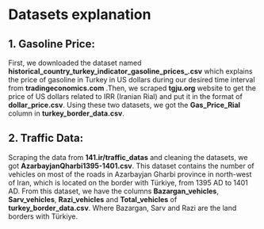 # Datasets explanation
## 1. Gasoline Price:
First, we downloaded the dataset named **historical_country_turkey_indicator_gasoline_prices_.csv** which explains the price of gasoline in Turkey in US dollars during our desired time interval from **tradingeconomics.com**
.Then, we scraped **tgju.org** website to get the price of US dollars related to IRR (Iranian Rial) and put it in the format of **dollar_price.csv**.
Using these two datasets, we got the **Gas_Price_Rial** column in **turkey_border_data.csv**.

## 2. Traffic Data:
Scraping the data from **141.ir/traffic_datas** and cleaning the datasets, we got **AzarbayjanQharbi1395-1401.csv**. This dataset contains the number of vehicles on most of the roads in Azarbayjan Gharbi province in north-west of Iran, which is located on the border with Türkiye, from 1395 AD to 1401 AD.
From this dataset, we have the columns **Bazargan_vehicles**, **Sarv_vehicles**, **Razi_vehicles** and **Total_vehicles** of **turkey_border_data.csv**. Where Bazargan, Sarv and Razi are the land borders with Türkiye.
